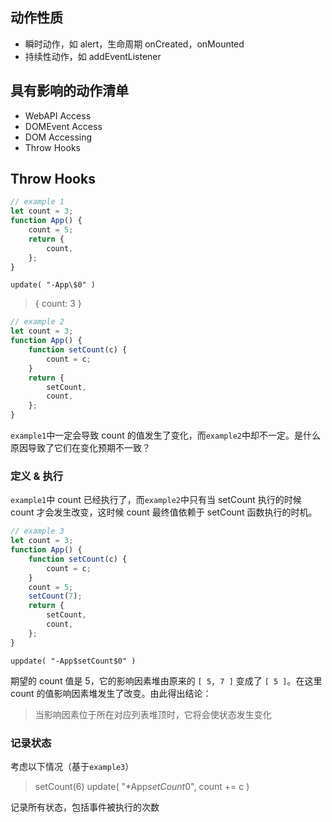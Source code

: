 ## 动作性质

-   瞬时动作，如 alert，生命周期 onCreated，onMounted
-   持续性动作，如 addEventListener

## 具有影响的动作清单

-   WebAPI Access
-   DOMEvent Access
-   DOM Accessing
-   Throw Hooks

## Throw Hooks

```js
// example 1
let count = 3;
function App() {
	count = 5;
	return {
		count,
	};
}
```

```
update( "-App\$0" )
```

> { count: 3 }

```js
// example 2
let count = 3;
function App() {
	function setCount(c) {
		count = c;
	}
	return {
		setCount,
		count,
	};
}
```

`example1`中一定会导致 count 的值发生了变化，而`example2`中却不一定。是什么原因导致了它们在变化预期不一致？

### 定义 & 执行

`example1`中 count 已经执行了，而`example2`中只有当 setCount 执行的时候 count 才会发生改变，这时候 count 最终值依赖于 setCount 函数执行的时机。

```js
// example 3
let count = 3;
function App() {
	function setCount(c) {
		count = c;
	}
	count = 5;
	setCount(7);
	return {
		setCount,
		count,
	};
}
```

```
uppdate( "-App$setCount$0" )
```

期望的 count 值是 5，它的影响因素堆由原来的 `[ 5, 7 ]` 变成了 `[ 5 ]`。在这里 count 的值影响因素堆发生了改变。由此得出结论：

> 当影响因素位于所在对应列表堆顶时，它将会使状态发生变化

### 记录状态
考虑以下情况（基于`example3`）
> setCount(6)
> update( "*App$setCount$0", count += c )

记录所有状态，包括事件被执行的次数